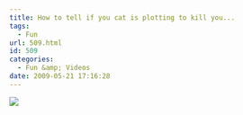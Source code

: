 ```yaml
---
title: How to tell if you cat is plotting to kill you...
tags:
  - Fun
url: 509.html
id: 509
categories:
  - Fun &amp; Videos
date: 2009-05-21 17:16:28
---
```


![](https://icanhascheezburger.files.wordpress.com/2009/04/funny-pictures-your-cat-plans-to-kill-you5.jpg)
